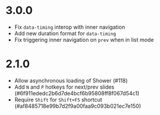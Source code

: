 # 3.0.0

* Fix `data-timing` interop with inner navigation
* Add new duration format for `data-timing`
* Fix triggering inner navigation on `prev` when in list mode

# 2.1.0

* Allow asynchronous loading of Shower (#118)
* Add `N` and `P` hotkeys for next/prev slides (#6f911ededc2b6d7de4bcf6b95808ff8f067d54c1)
* Require `Shift` for `Shift+F5` shortcut (#af8485718e99b7d2f9a00faa9c093b021ec7e150)

